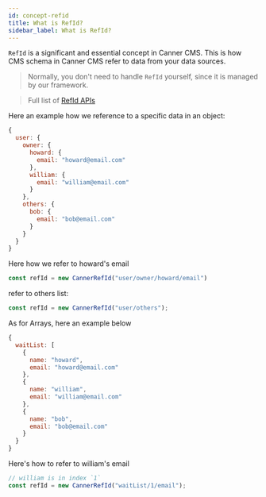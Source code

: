 ```yaml
---
id: concept-refid
title: What is RefId?
sidebar_label: What is RefId?
---
```


`RefId` is a significant and essential concept in Canner CMS. This is how CMS schema in Canner CMS refer to data from your data sources.

> Normally, you don't need to handle `RefId` yourself, since it is managed by our framework.

> Full list of [RefId APIs](https://github.com/Canner/canner/tree/canary/packages/canner-ref-id)

Here an example how we reference to a specific data in an object:

```js
{
  user: {
    owner: {
      howard: {
        email: "howard@email.com"
      },
      william: {
        email: "william@email.com"
      }
    },
    others: {
      bob: {
        email: "bob@email.com"
      }
    }
  }
}
```

Here how we refer to howard's email

```js
const refId = new CannerRefId("user/owner/howard/email")
```

refer to others list:

```js
const refId = new CannerRefId("user/others");
```

As for Arrays, here an example below

```js
{
  waitList: [
    {
      name: "howard",
      email: "howard@email.com"
    },
    {
      name: "william",
      email: "william@email.com"
    },
    {
      name: "bob",
      email: "bob@email.com"
    }
  }
}
```

Here's how to refer to william's email

```js
// william is in index `1`
const refId = new CannerRefId("waitList/1/email");
```